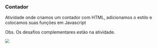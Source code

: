 ### Contador

Atividade onde criamos um contador com HTML, adicionamos o estilo e colocamos suas funções em Javascript

Obs. Os desafios complementares estão na atividade.

<img src="/assets/images/exemplo.gif" style="zoom:80%;" />
